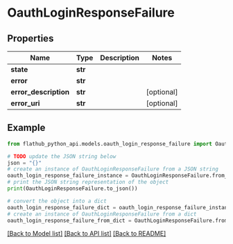 # OauthLoginResponseFailure


## Properties

Name | Type | Description | Notes
------------ | ------------- | ------------- | -------------
**state** | **str** |  | 
**error** | **str** |  | 
**error_description** | **str** |  | [optional] 
**error_uri** | **str** |  | [optional] 

## Example

```python
from flathub_python_api.models.oauth_login_response_failure import OauthLoginResponseFailure

# TODO update the JSON string below
json = "{}"
# create an instance of OauthLoginResponseFailure from a JSON string
oauth_login_response_failure_instance = OauthLoginResponseFailure.from_json(json)
# print the JSON string representation of the object
print(OauthLoginResponseFailure.to_json())

# convert the object into a dict
oauth_login_response_failure_dict = oauth_login_response_failure_instance.to_dict()
# create an instance of OauthLoginResponseFailure from a dict
oauth_login_response_failure_from_dict = OauthLoginResponseFailure.from_dict(oauth_login_response_failure_dict)
```
[[Back to Model list]](../README.md#documentation-for-models) [[Back to API list]](../README.md#documentation-for-api-endpoints) [[Back to README]](../README.md)


